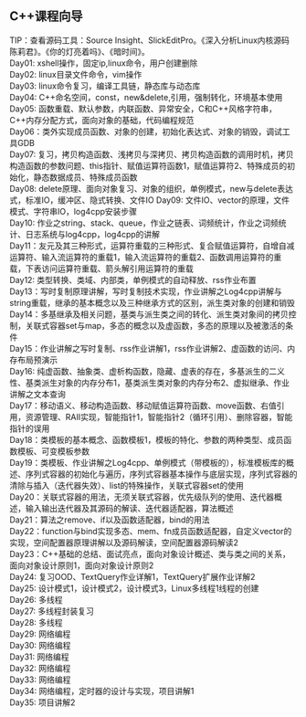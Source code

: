 ## C++课程向导  
TIP：查看源码工具：Source Insight、SlickEditPro。《深入分析Linux内核源码 陈莉君》。《你的灯亮着吗》、《暗时间》。  
Day01: xshell操作，固定ip,linux命令，用户创建删除  
Day02: linux目录文件命令，vim操作  
Day03: linux命令复习，编译工具链，静态库与动态库  
Day04: C++命名空间，const，new&delete,引用，强制转化，环境基本使用  
Day05: 函数重载、默认参数，内联函数、异常安全，C和C++风格字符串，C++内存分配方式，面向对象的基础，代码编程规范  
Day06：类外实现成员函数、对象的创建，初始化表达式、对象的销毁，调试工具GDB  
Day07: 复习，拷贝构造函数、浅拷贝与深拷贝、拷贝构造函数的调用时机，拷贝构造函数的参数问题、this指针、赋值运算符函数1，赋值运算符2、特殊成员的初始化，静态数据成员、特殊成员函数  
Day08: delete原理、面向对象复习、对象的组织，单例模式，new与delete表达式，标准IO，缓冲区、隐式转换、文件IO
Day09: 文件IO、vector的原理，文件模式、字符串IO，log4cpp安装步骤  
Day10: 作业之string、stack、queue，作业之链表、词频统计，作业之词频统计、日志系统与log4cpp，log4cpp的讲解  
Day11：友元及其三种形式，运算符重载的三种形式、复合赋值运算符，自增自减运算符、输入流运算符的重载1，输入流运算符的重载2、函数调用运算符的重载，下表访问运算符重载、箭头解引用运算符的重载  
Day12: 类型转换、类域、内部类，单例模式的自动释放、rss作业布置  
Day13：写时复制原理讲解，写时复制技术实现，作业讲解之Log4cpp讲解与string重载，继承的基本概念以及三种继承方式的区别，派生类对象的创建和销毁  
Day14：多基继承及相关问题，基类与派生类之间的转化、派生类对象间的拷贝控制，关联式容器set与map，多态的概念以及虚函数，多态的原理以及被激活的条件  
Day15：作业讲解之写时复制、rss作业讲解1，rss作业讲解2、虚函数的访问、内存布局预演示  
Day16: 纯虚函数、抽象类、虚析构函数，隐藏、虚表的存在，多基派生的二义性、基类派生对象的内存分布1，基类派生类对象的内存分布2、虚拟继承、作业讲解之文本查询  
Day17：移动语义、移动构造函数、移动赋值运算符函数、move函数、右值引用，资源管理、RAII实现，智能指针1，智能指针2（循环引用）、删除容器，智能指针的误用  
Day18：类模板的基本概念、函数模板1，模板的特化、参数的两种类型、成员函数模板、可变模板参数  
Day19：类模板、作业讲解之Log4cpp、单例模式（带模板的），标准模板库的概述、序列式容器的初始化与遍历，序列式容器基本操作与底层实现，序列式容器的清除与插入（迭代器失效）、list的特殊操作，关联式容器set的使用  
Day20：关联式容器的用法，无须关联式容器，优先级队列的使用、迭代器概述，输入输出迭代器及其源码的解读、迭代器适配器，算法概述  
Day21：算法之remove、if以及函数适配器，bind的用法  
Day22：function与bind实现多态、mem、fn成员函数适配器，自定义vector的实现，空间配置器原理讲解以及源码解读，空间配置器源码解读2  
Day23：C++基础的总结、面试亮点，面向对象设计概述、类与类之间的关系，面向对象设计原则1，面向对象设计原则2  
Day24: 复习OOD、TextQuery作业详解1，TextQuery扩展作业详解2  
Day25: 设计模式1，设计模式2，设计模式3，Linux多线程1线程的创建    
Day26: 多线程   
Day27: 多线程封装复习    
Day28: 多线程   
Day29: 网络编程   
Day30: 网络编程   
Day31: 网络编程   
Day32: 网络编程   
Day33: 网络编程   
Day34: 网络编程，定时器的设计与实现，项目讲解1   
Day35: 项目讲解2   





